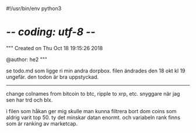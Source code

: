 #!/usr/bin/env python3
# -*- coding: utf-8 -*-
"""
Created on Thu Oct 18 19:15:26 2018

@author: he2
"""

se todo.md som ligge ri min andra dorpbox. filen ändrades den 18 okt kl 19 ungefär. den todon är bra uppstyckad.

---

change colnames from bitcoin to btc, ripple to xrp, etc. snyggare när jag sen har trd och blx. 

i filen som håkan ger mig skulle man kunna filtrera bort dom coins som aldrig varit top 50. ty det minskar datan enormt. och variabeln rank finns som är ranking av marketcap. 

